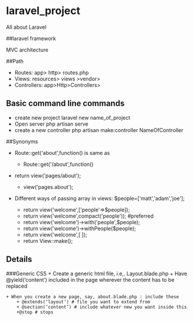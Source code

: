 # laravel_project
All about Laravel

##laravel framework

MVC architecture


##Path

+ Routes: app> http> routes.php
+ Views: resources> views >vendor>
+ Controllers: app>Http>Controllers>


## Basic command line commands

+ create new project
	laravel new name_of_project
+ Open server
	php artisan serve
+ create a new controller
	php artisan make:controller NameOfController

##Synonyms

+ Route::get('about',function() is same as 
	+ Route::get('/about',function()

+ return view('pages/about'); 
	+ view('pages.about');

+ Different ways of passing array in views: $people=['matt','adam','joe'];
	+ return view('welcome',['people'=>$people]);
	+ return view('welcome',compact('people')); #preferred
	+ return view('welcome')->with('people',$people);
	+ return view('welcome')->withPeople($people);
	+ return view('welcome',[ ]);
	+ return View::make();


## Details
	
###Generic CSS
	+ Create a generic html file, i.e,. Layout.blade.php
		+ Have @yield(‘content’) included in the page wherever the content has to be replaced

	+ When you create a new page, say, about.blade.php : include these
		+ @extends(‘layout’) # file you want to extend from
		+ @section(‘content’) # include whatever new you want inside this
		+@stop # stops

